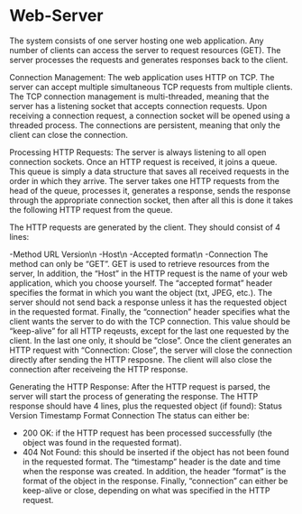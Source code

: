 # Web-Server
The system consists of one server hosting one web application. Any number of clients can access the server to request resources (GET). The server processes the requests and generates responses back to the client.

Connection Management:
The web application uses HTTP on TCP. The server can accept multiple simultaneous TCP requests from multiple clients. The TCP connection management is multi-threaded, meaning that the server has a listening socket that accepts connection requests. Upon receiving a connection request, a connection socket will be opened using a threaded process. The connections are persistent, meaning that only the client can close the connection.

Processing HTTP Requests:
The server is always listening to all open connection sockets. Once an HTTP request is received, it joins a queue. This queue is simply a data structure that saves all received requests in the order in which they arrive. The server takes one HTTP requests from the head of the queue, processes it, generates a response, sends the response through the appropriate connection socket, then after all this is done it takes the following HTTP request from the queue.

The HTTP requests are generated by the client. They should consist of 4 lines:

-Method URL Version\n
-Host\n
-Accepted format\n
-Connection
The method can only be “GET”. GET is used to retrieve resources from the server, In addition, the “Host” in the HTTP request is the name of your web application, which you choose yourself. The “accepted format” header specifies the format in which you want the object (txt, JPEG, etc.). The server should not send back a response unless it has the requested object in the requested format. Finally, the “connection” header specifies what the client wants the server to do with the TCP connection. This value should be “keep-alive” for all HTTP reqeusts, except for the last one requested by the client. In the last one only, it should be “close”. Once the client generates an HTTP request with “Connection: Close”, the server will close the connection directly after sending the HTTP resposne. The client will also close the connection after receiveing the HTTP response.

Generating the HTTP Response:
After the HTTP request is parsed, the server will start the process of generating the response. The HTTP
response should have 4 lines, plus the requested object (if found):
Status Version
Timestamp
Format
Connection
The status can either be:
- 200 OK: if the HTTP request has been processed successfully (the object was found in the requested
format).
- 404 Not Found: this should be inserted if the object has not been found in the requested format.
The “timestamp” header is the date and time when the response was created. In addition, the header
“format” is the format of the object in the response. Finally, “connection” can either be keep-alive or
close, depending on what was specified in the HTTP request.

